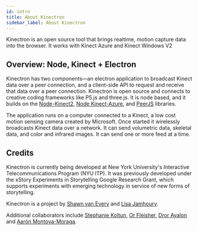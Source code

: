 ```yaml
---
id: intro
title: About Kinectron
sidebar_label: About Kinectron
---
```


Kinectron is an open source tool that brings realtime, motion capture data into the browser. It works with Kinect Azure and Kinect Windows V2

## Overview: Node, Kinect + Electron

Kinectron has two components—an electron application to broadcast Kinect data over a peer connection, and a client-side API to request and receive that data over a peer connection. Kinectron is open source and connects to creative coding frameworks like P5.js and three.js. It is node based, and it builds on the [Node-Kinect2](https://github.com/wouterverweirder/kinect2), [Node Kinect-Azure](https://github.com/wouterverweirder/kinect-azure), and [PeerJS](http://peerjs.com/) libraries.

The application runs on a computer connected to a Kinect, a low cost motion sensing camera created by Microsoft. Once started it wirelessly broadcasts Kinect data over a network. It can send volumetric data, skeletal data, and color and infrared images. It can send one or more feed at a time.

## Credits

Kinectron is currently being developed at New York University's Interactive Telecommunications Program (NYU ITP). It was previously developed under the xStory Experiments in Storytelling Google Research Grant, which supports experiments with emerging technology in service of new forms of storytelling.

Kinectron is a project by [Shawn van Every](https://github.com/vanevery) and [Lisa Jamhoury](https://github.com/lisajamhoury/).

Additional collaborators include [Stephanie Koltun](https://github.com/stephkoltun), [Or Fleisher](https://github.com/juniorxsound), [Dror Ayalon](https://www.drorayalon.com/) and [Aarón Montoya-Moraga](https://github.com/montoyamoraga).
